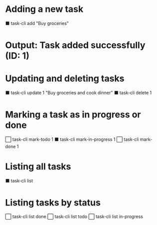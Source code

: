 # Adding a new task
⬛ task-cli add "Buy groceries"
# Output: Task added successfully (ID: 1)

# Updating and deleting tasks
⬛ task-cli update 1 "Buy groceries and cook dinner"
⬛ task-cli delete 1

# Marking a task as in progress or done
⬜ task-cli mark-todo 1
⬛ task-cli mark-in-progress 1
⬜ task-cli mark-done 1
 
# Listing all tasks
⬛ task-cli list
 
# Listing tasks by status
⬜ task-cli list done
⬜ task-cli list todo
⬜ task-cli list in-progress
